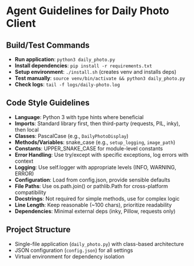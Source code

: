 # Agent Guidelines for Daily Photo Client

## Build/Test Commands
- **Run application**: `python3 daily_photo.py`
- **Install dependencies**: `pip install -r requirements.txt`
- **Setup environment**: `./install.sh` (creates venv and installs deps)
- **Test manually**: `source venv/bin/activate && python3 daily_photo.py`
- **Check logs**: `tail -f logs/daily-photo.log`

## Code Style Guidelines
- **Language**: Python 3 with type hints where beneficial
- **Imports**: Standard library first, then third-party (requests, PIL, inky), then local
- **Classes**: PascalCase (e.g., `DailyPhotoDisplay`)
- **Methods/Variables**: snake_case (e.g., `setup_logging`, `image_path`)
- **Constants**: UPPER_SNAKE_CASE for module-level constants
- **Error Handling**: Use try/except with specific exceptions, log errors with context
- **Logging**: Use self.logger with appropriate levels (INFO, WARNING, ERROR)
- **Configuration**: Load from config.json, provide sensible defaults
- **File Paths**: Use os.path.join() or pathlib.Path for cross-platform compatibility
- **Docstrings**: Not required for simple methods, use for complex logic
- **Line Length**: Keep reasonable (~100 chars), prioritize readability
- **Dependencies**: Minimal external deps (inky, Pillow, requests only)

## Project Structure
- Single-file application (`daily_photo.py`) with class-based architecture
- JSON configuration (`config.json`) for all settings
- Virtual environment for dependency isolation